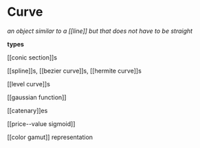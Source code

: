 # Curve

_an object similar to a [[line]] but that does not have to be straight_

**types**

[[conic section]]s

[[spline]]s, [[bezier curve]]s, [[hermite curve]]s

[[level curve]]s

[[gaussian function]]

[[catenary]]es

[[price--value sigmoid]]

[[color gamut]] representation
